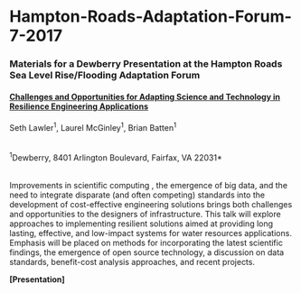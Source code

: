 # Hampton-Roads-Adaptation-Forum-7-2017

### Materials for a Dewberry Presentation at the Hampton Roads Sea Level Rise/Flooding Adaptation Forum 

#### [Challenges and Opportunities for Adapting Science and Technology in Resilience Engineering Applications](https://htmlpreview.github.io/?https://raw.githubusercontent.com/Dewberry-RSG/Hampton-Roads-Adaptation-Forum-7-2017/master/Presentation_local.html)

Seth Lawler<sup>1</sup>, Laurel McGinley<sup>1</sup>, Brian Batten<sup>1</sup>

######
<sup>1</sup>Dewberry, 8401 Arlington Boulevard, Fairfax, VA 22031*
######
Improvements in scientific computing , the emergence of big data, and the need to integrate disparate (and often competing)  standards into the development of cost-effective engineering solutions brings both challenges and opportunities to the designers of infrastructure. This talk will explore approaches to implementing resilient solutions aimed at providing long lasting, effective, and low-impact systems for water resources applications. Emphasis will be placed on methods for incorporating the latest scientific findings, the emergence of open source technology, a discussion on data standards, benefit-cost analysis approaches, and recent projects.

__[Presentation]__
